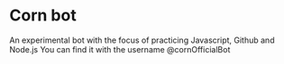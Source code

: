 ﻿# Corn bot
 An experimental bot with the focus of practicing Javascript, Github and Node.js
 You can find it with the username @cornOfficialBot
